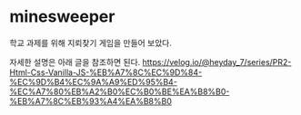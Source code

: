 # minesweeper
학교 과제를 위해 지뢰찾기 게임을 만들어 보았다.

자세한 설명은 아래 글을 참조하면 된다.
https://velog.io/@heyday_7/series/PR2-Html-Css-Vanilla-JS-%EB%A7%8C%EC%9D%84-%EC%9D%B4%EC%9A%A9%ED%95%B4-%EC%A7%80%EB%A2%B0%EC%B0%BE%EA%B8%B0-%EB%A7%8C%EB%93%A4%EA%B8%B0
